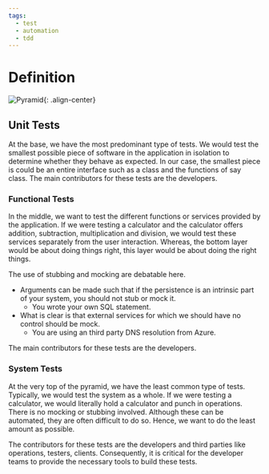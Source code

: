 ```yaml
---
tags:
  - test
  - automation
  - tdd
---
```


# Definition

![Pyramid]({{site.url}}/resources/2016-04-28-Test-Automation\images/Pyramid.PNG "Pyramid"){: .align-center}
 
## Unit Tests

At the base, we have the most predominant type of tests. We would test the smallest possible piece of software in the application in isolation to determine whether they behave as expected. In our case, the smallest piece is could be an entire interface such as a class and the functions of say class. The main contributors for these tests are the developers.

### Functional Tests

In the middle, we want to test the different functions or services provided by the application. If we were testing a calculator and the calculator offers addition, subtraction, multiplication and division, we would test these services separately from the user interaction. Whereas, the bottom layer would be about doing things right, this layer would be about doing the right things.

The use of stubbing and mocking are debatable here.

- Arguments can be made such that if the persistence is an intrinsic part of your system, you should not stub or mock it.
    - You wrote your own SQL statement.
- What is clear is that external services for which we should have no control should be mock.
    - You are using an third party DNS resolution from Azure.

The main contributors for these tests are the developers.

### System Tests

At the very top of the pyramid, we have the least common type of tests. Typically, we would test the system as a whole. If we were testing a calculator, we would literally hold a calculator and punch in operations. There is no mocking or stubbing involved. Although these can be automated, they are often difficult to do so. Hence, we want to do the least amount as possible.

The contributors for these tests are the developers and third parties like operations, testers, clients. Consequently, it is critical for the developer teams to provide the necessary tools to build these tests.